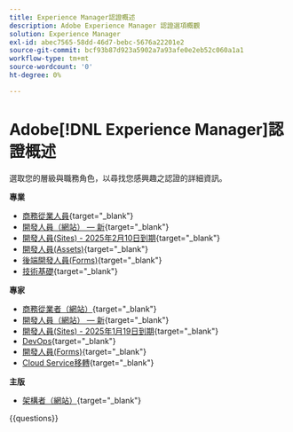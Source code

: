 ```yaml
---
title: Experience Manager認證概述
description: Adobe Experience Manager 認證選項概觀
solution: Experience Manager
exl-id: abec7565-58dd-46d7-bebc-5676a22201e2
source-git-commit: bcf93b87d923a5902a7a93afe0e2eb52c060a1a1
workflow-type: tm+mt
source-wordcount: '0'
ht-degree: 0%

---
```


# Adobe[!DNL Experience Manager]認證概述

選取您的層級與職務角色，以尋找您感興趣之認證的詳細資訊。

**專業**

* [商務從業人員](https://certification.adobe.com/certification/experience-manager-business-practitioner-professional){target="_blank"} <!--AD0-E126-->
* [開發人員（網站） — 新](https://certification.adobe.com/certification/sites-developer-professional-v2){target="_blank"} <!--AD0-E128-->
* [開發人員(Sites) - 2025年2月10日到期](https://certification.adobe.com/certification/sites-developer-professional){target="_blank"} <!--AD0-E123-->
* [開發人員(Assets)](https://certification.adobe.com/certification/assets-developer-professional){target="_blank"} <!--AD0-E129-->
* [後端開發人員(Forms)](https://certification.adobe.com/certification/backend-developer-professional){target="_blank"} <!--AD0-E127-->
* [技術基礎](https://certification.adobe.com/certification/technical-foundations-professional){target="_blank"} <!--AD0-E132-->

**專家**

* [商務從業者（網站）](https://certification.adobe.com/certification/sites-business-practitioner-expert){target="_blank"} <!--AD0-E121-->
* [開發人員（網站） — 新](https://certification.adobe.com/certification/sites-developer-expert-v2){target="_blank"} <!--AD0-E137-->
* [開發人員(Sites) - 2025年1月19日到期](https://certification.adobe.com/certification/sites-developer-expert){target="_blank"} <!--AD0-E134-->
* [DevOps](https://certification.adobe.com/certification/aem-devops-engineer-expert){target="_blank"} <!--AD0-E124-->
* [開發人員(Forms)](https://certification.adobe.com/certification/aem-forms-developer-expert){target="_blank"} <!--AD0-E125-->
* [Cloud Service移轉](https://certification.adobe.com/certification/cloud-service-migration-expert){target="_blank"} <!--AD0-E136-->

**主版**

* [架構者（網站）](https://certification.adobe.com/certification/sites-architect-master){target="_blank"} <!--AD0-E117-->

{{questions}}
